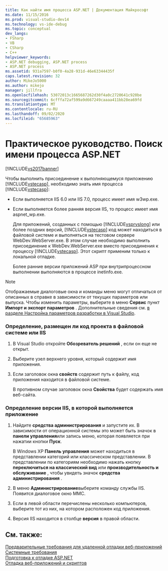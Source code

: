 ```yaml
---
title: Как найти имя процесса ASP.NET | Документация Майкрософт
ms.date: 11/15/2016
ms.prod: visual-studio-dev14
ms.technology: vs-ide-debug
ms.topic: conceptual
dev_langs:
- FSharp
- VB
- CSharp
- C++
helpviewer_keywords:
- ASP.NET debugging, ASP.NET process
- ASP.NET process
ms.assetid: 931a7597-b0f0-4a28-931d-46e63344435f
caps.latest.revision: 32
author: MikeJo5000
ms.author: mikejo
manager: jillfra
ms.openlocfilehash: 53072013c1665687262d30f4a0c2720641c920be
ms.sourcegitcommit: 6cfffa72af599a9d667249caaaa411bb28ea69fd
ms.translationtype: MT
ms.contentlocale: ru-RU
ms.lasthandoff: 09/02/2020
ms.locfileid: "65685963"
---
```

# <a name="how-to-find-the-name-of-the-aspnet-process"></a>Практическое руководство. Поиск имени процесса ASP.NET
[!INCLUDE[vs2017banner](../includes/vs2017banner.md)]

Чтобы выполнить присоединение к выполняющемуся приложению [!INCLUDE[vstecasp](../includes/vstecasp-md.md)], необходимо знать имя процесса [!INCLUDE[vstecasp](../includes/vstecasp-md.md)]:  
  
- Если выполняется IIS 6.0 или IIS 7.0, процесс имеет имя w3wp.exe.  
  
- Если выполняется более ранняя версия IIS, то процесс имеет имя aspnet_wp.exe.  
  
  Для приложений, созданных с помощью [!INCLUDE[vsprvslong](../includes/vsprvslong-md.md)] или более поздних версий, [!INCLUDE[vstecasp](../includes/vstecasp-md.md)] код может находиться в файловой системе и выполняться на тестовом сервере WebDev.WebServer.exe. В этом случае необходимо выполнить присоединение к WebDev.WebServer.exe вместо присоединения к процессу [!INCLUDE[vstecasp](../includes/vstecasp-md.md)]. Этот скрипт применим только к локальной отладке.  
  
  Более ранние версии приложений ASP при внутрипроцессном выполнении выполняются в процессе inetinfo.exe.  
  
> [!NOTE]
> Отображаемые диалоговые окна и команды меню могут отличаться от описанных в справке в зависимости от текущих параметров или выпуска. Чтобы изменить параметры, выберите в меню **Сервис** пункт **Импорт и экспорт параметров** . Дополнительные сведения см. [в разделе Настройка параметров разработки в Visual Studio](https://msdn.microsoft.com/22c4debb-4e31-47a8-8f19-16f328d7dcd3).  
  
### <a name="to-determine-whether-project-code-resides-on-the-file-system-or-iis"></a>Определение, размещен ли код проекта в файловой системе или IIS  
  
1. В Visual Studio откройте **Обозреватель решений** , если он еще не открыт.  
  
2. Выберите узел верхнего уровня, который содержит имя приложения.  
  
3. Если заголовок окна **свойств** содержит путь к файлу, код приложения находится в файловой системе.  
  
     В противном случае заголовок окна **Свойства** будет содержать имя веб-сайта.  
  
### <a name="to-determine-the-iis-version-under-which-the-application-is-running"></a>Определение версии IIS, в которой выполняется приложение  
  
1. Найдите **средства администрирования** и запустите их. В зависимости от операционной системы это может быть значок в **панели управления**или запись меню, которая появляется при нажатии кнопки **Пуск**.  
  
     В Windows XP **Панель управления** может находиться в представлении категорий или классическом представлении. В представлении по категориям необходимо нажать кнопку **переключиться на классический вид** или **производительность и обслуживание** , чтобы увидеть значок **средства администрирования** .  
  
2. В меню **Администрирование**выберите команду службы IIS. Появится диалоговое окно MMC.  
  
3. Если в левой области перечислены несколько компьютеров, выберите тот из них, на котором расположен код приложения.  
  
4. Версия IIS находится в столбце **версия** в правой области.  
  
## <a name="see-also"></a>См. также:  
 [Предварительные требования для удаленной отладки веб-приложений](../debugger/prerequistes-for-remote-debugging-web-applications.md)   
 [Системные требования](../debugger/aspnet-debugging-system-requirements.md)   
 [Подготовка к отладке ASP.NET](../debugger/preparing-to-debug-aspnet.md)   
 [Отладка веб-приложений и скриптов](../debugger/debugging-web-applications-and-script.md)
